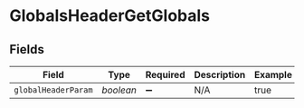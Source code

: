 # GlobalsHeaderGetGlobals


## Fields

| Field               | Type                | Required            | Description         | Example             |
| ------------------- | ------------------- | ------------------- | ------------------- | ------------------- |
| `globalHeaderParam` | *boolean*           | :heavy_minus_sign:  | N/A                 | true                |